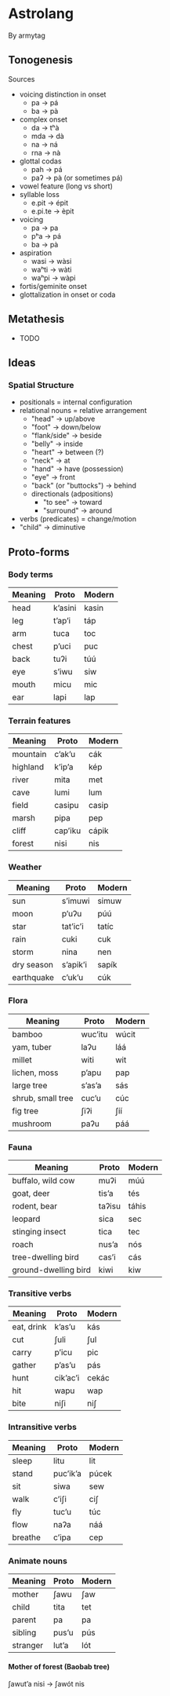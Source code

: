 # Astrolang

By armytag

## Tonogenesis

Sources
- voicing distinction in onset
    - pa → pá
    - ba → pà
- complex onset
    - da → tʰà
    - mda → dà
    - na → ná
    - rna → nà
- glottal codas
    - pah → pá
    - paʔ → pà (or sometimes pá)
- vowel feature (long vs short)
- syllable loss
    - e.pit → épit
    - e.pi.te → èpit
- voicing
    - pa → pa
    - pʰa → pá
    - ba → pà
- aspiration
    - wasi → wàsi
    - waʰti → wàti
    - waʰpi → wàpi
- fortis/geminite onset
- glottalization in onset or coda

## Metathesis

- TODO

## Ideas

### Spatial Structure

- positionals = internal configuration
- relational nouns = relative arrangement
    - "head" → up/above
    - "foot" → down/below
    - "flank/side" → beside
    - "belly" → inside
    - "heart" → between (?)
    - "neck" → at
    - "hand" → have (possession)
    - "eye" → front
    - "back" (or "buttocks") → behind
    - directionals (adpositions)
        - "to see" → toward
        - "surround" → around
- verbs (predicates) = change/motion
- "child" → diminutive

## Proto-forms

### Body terms

| Meaning | Proto   | Modern |
| ---     | ---     | ---    |
| head    | kʼasini | kasin  |
| leg     | tʼapʼi  | táp    |
| arm     | tuca    | toc    |
| chest   | pʼuci   | puc    |
| back    | tuʔi    | túú    |
| eye     | sʼiwu   | siw    |
| mouth   | micu    | mic    |
| ear     | lapi    | lap    |

### Terrain features

| Meaning  | Proto   | Modern |
| ---      | ---     | ---    |
| mountain | cʼakʼu  | cák    |
| highland | kʼipʼa  | kép    |
| river    | mita    | met    |
| cave     | lumi    | lum    |
| field    | casipu  | casip  |
| marsh    | pipa    | pep    |
| cliff    | capʼiku | cápik  |
| forest   | nisi    | nis    |

### Weather

| Meaning    | Proto    | Modern |
| ---        | ---      | ---    |
| sun        | sʼimuwi  | simuw  |
| moon       | pʼuʔu    | púú    |
| star       | tatʼicʼi | tatíc  |
| rain       | cuki     | cuk    |
| storm      | nina     | nen    |
| dry season | sʼapikʼi | sapík  |
| earthquake | cʼukʼu   | cúk    |

### Flora

| Meaning           | Proto   | Modern |
| ---               | ---     | ---    |
| bamboo            | wucʼitu | wúcit  |
| yam, tuber        | laʔu    | láá    |
| millet            | witi    | wit    |
| lichen, moss      | pʼapu   | pap    |
| large tree        | sʼasʼa  | sás    |
| shrub, small tree | cucʼu   | cúc    |
| fig tree          | ʃiʔi    | ʃíí    |
| mushroom          | paʔu    | páá    |

### Fauna

| Meaning              | Proto  | Modern |
| ---                  | ---    | ---    |
| buffalo, wild cow    | muʔi   | múú    |
| goat, deer           | tisʼa  | tés    |
| rodent, bear         | taʔisu | táhis  |
| leopard              | sica   | sec    |
| stinging insect      | tica   | tec    |
| roach                | nusʼa  | nós    |
| tree-dwelling bird   | casʼi  | cás    |
| ground-dwelling bird | kiwi   | kiw    |

### Transitive verbs

| Meaning    | Proto    | Modern |
| ---        | ---      | ---    |
| eat, drink | kʼasʼu   | kás    |
| cut        | ʃuli     | ʃul    |
| carry      | pʼicu    | pic    |
| gather     | pʼasʼu   | pás    |
| hunt       | cikʼacʼi | cekác  |
| hit        | wapu     | wap    |
| bite       | niʃi     | niʃ    |

### Intransitive verbs

| Meaning | Proto    | Modern |
| ---     | ---      | ---    |
| sleep   | litu     | lit    |
| stand   | pucʼikʼa | púcek  |
| sit     | siwa     | sew    |
| walk    | cʼiʃi    | ciʃ    |
| fly     | tucʼu    | túc    |
| flow    | naʔa     | náá    |
| breathe | cʼipa    | cep    |

### Animate nouns

| Meaning  | Proto    | Modern |
| ---      | ---      | ---    |
| mother   | ʃawu     | ʃaw    |
| child    | tita     | tet    |
| parent   | pa       | pa     |
| sibling  | pusʼu    | pús    |
| stranger | lutʼa    | lót    |

#### Mother of forest (Baobab tree)

ʃawutʼa nisi → ʃawót nis

